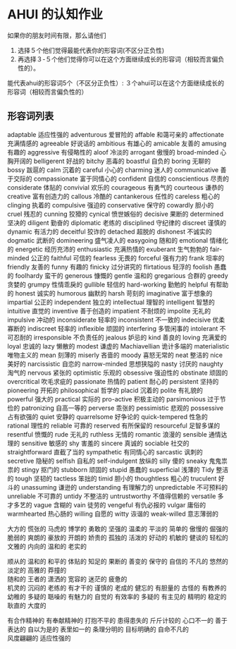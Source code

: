 # AHUI 的认知作业
如果你的朋友时间有限，那么请他们
1. 选择５个他们觉得最能代表你的形容词(不区分正负性)
2. 再选择３-５个他们觉得你可以在这个方面继续成长的形容词（相较而言偏负性的）。

能代表ahui的形容词5个（不区分正负性）:
３个ahui可以在这个方面继续成长的形容词（相较而言偏负性的）

## 形容词列表

adaptable 适应性强的 adventurous 爱冒险的 affable 和蔼可亲的
affectionate 充满情感的 agreeable 好说话的 ambitious 有雄心的
amicable 友善的 amusing 有趣的 aggressive 有侵略性的
aloof 冷淡的 arrogant 傲慢的 
broad-minded 心胸开阔的 belligerent 好战的 bitchy 恶毒的
boastful 自负的 boring 无聊的 bossy 跋扈的
calm 沉着的 careful 小心的
charming 迷人的 communicative 善于交际的 compassionate  富于同情心的
confident 自信的 conscientious 尽责的 considerate 体贴的
convivial 欢乐的 courageous 有勇气的 courteous 谦恭的
creative 富有创造力的 callous 冷酷的 cantankerous 任性的
careless 粗心的 clinging 执着的 compulsive 强迫的
conservative 保守的 cowardly 胆小的 cruel 残忍的
cunning 狡猾的 cynical 愤世嫉俗的 
decisive 果断的 determined 坚决的 diligent 勤奋的
diplomatic 老练的 disciplined 守纪律的 discreet 谨慎的
dynamic 有活力的 deceitful 狡诈的 detached 超脱的
dishonest 不诚实的 dogmatic 武断的 domineering 盛气凌人的
easygoing 随和的 emotional 情绪化的
energetic 经历充沛的 enthusiastic 充满热情的 exuberant 生气勃勃的
fair-minded 公正的 faithful 可信的
fearless 无畏的 forceful 强有力的 frank 坦率的
friendly 友善的 funny 有趣的 finicky 过分讲究的
flirtatious 轻浮的 foolish 愚蠢的 foolhardy 蛮干的
generous 慷慨的 gentle 温和的
gregarious 合群的 greedy 贪婪的 grumpy 性情乖戾的
gullible 轻信的 hard-working 勤勉的
helpful 有帮助的 honest 诚实的 humorous 幽默的
harsh 苛刻的 imaginative 富于想象的
impartial 公正的 independent 独立的 intellectual 理智的
intelligent 智慧的 intuitive 直觉的 inventive 善于创造的
impatient 不耐烦的 impolite 无礼的 impulsive 冲动的
inconsiderate 轻率的 inconsistent 不一致的 indecisive 优柔寡断的
indiscreet 轻率的 inflexible 顽固的 interfering 多管闲事的
intolerant 不可忍耐的 irresponsible 不负责任的 
jealous 妒忌的 kind 善良的
loving 充满爱的 loyal 忠诚的
lazy 懒散的 modest 谦虚的
Machiavellian 诡计多端的 materialistic 唯物主义的 mean 刻薄的
miserly 吝啬的 moody 喜怒无常的 
neat 整洁的 nice 美好的 narcissistic 自恋的
narrow-minded 思想狭隘的 nasty 讨厌的 naughty 淘气的
nervous 紧张的 optimistic 乐观的
obsessive 强迫性的 obstinate 顽固的 overcritical 吹毛求疵的
passionate 热情的 patient 耐心的
persistent  坚持的 pioneering 开拓的 philosophical 哲学的
placid 沉着的 polite 有礼貌的 powerful 强大的
practical 实际的 pro-active 积极主动的 parsimonious 过于节俭的
patronizing 自高一等的 perverse 乖张的 pessimistic 悲观的
possessive 占有欲强的 quiet 安静的
quarrelsome 好争论的 quick-tempered 性急的 
rational 理性的 reliable 可靠的 reserved 有所保留的
resourceful 足智多谋的 resentful 愤慨的 rude 无礼的
ruthless 无情的 romantic 浪漫的 
sensible 通情达理的 sensitive 敏感的 shy 害羞的
sincere 真诚的 sociable 社交的 straightforward 直截了当的
sympathetic 有同情心的 sarcastic 讽刺的 secretive 隐秘的 
selfish 自私的 self-indulgent 放纵的 silly 傻的
sneaky 鬼鬼祟祟的 stingy 抠门的 stubborn 顽固的
stupid 愚蠢的 superficial 浅薄的 
Tidy 整洁的 
tough 坚韧的 tactless 笨拙的 timid
胆小的 thoughtless 粗心的 truculent 好斗的 
unassuming 谦逊的 understanding 有理解力的 unpredictable 不可预料的
unreliable 不可靠的 untidy 不整洁的 untrustworthy 不值得信赖的
versatile 多才多艺的 vague 含糊的
vain 徒劳的 vengeful 有仇必报的 vulgar 庸俗的
warmhearted 热心肠的 willing 自愿的 witty 诙谐的
weak-willed 意志薄弱的 

大方的        慌张的 
马虎的        博学的
勇敢的        坚强的
温柔的        平淡的
简单的        傲慢的
倔强的        脆弱的
爽朗的        豪放的
开朗的        娇贵的
孤独的        活泼的
好动的        机敏的
健谈的        轻松的
文雅的        内向的
温和的        老实的


顺从的        温和的
和平的        体贴的
知足的        果断的
善变的        保守的
自信的        不凡的
悠然的        淡定的
高雅的        莽撞的    
随和的        王者的
潇洒的        宽容的
迷茫的        疲惫的   
机灵的       沉闷的
老练的       有才干的
谨慎的        老成的
健忘的        有胆量的
古怪的        有教养的
幼稚的        多疑的
聒噪的        有魅力的 
自觉的        有效率的
多疑的        有主见的
精明的         稳定的
耿直的         大度的      

有合作精神的 有奉献精神的
 打抱不平的 患得患失的
斤斤计较的 心口不一的
善于表达的 自以为是的
表里如一的 条理分明的
目标明确的 自命不凡的  
风度翩翩的 适应性强的     



